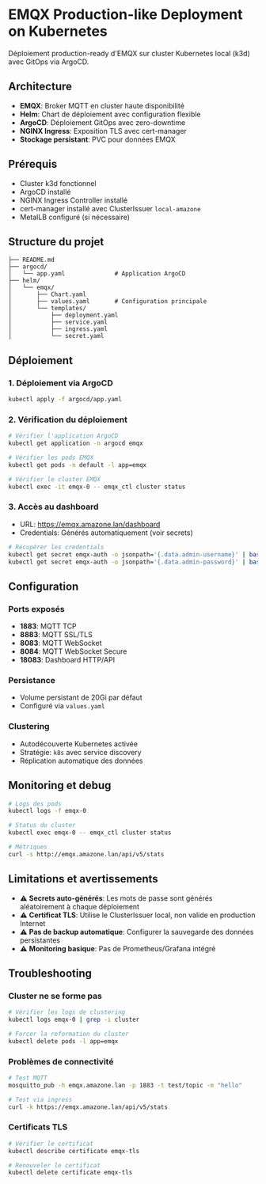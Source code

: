 # EMQX Production-like Deployment on Kubernetes

Déploiement production-ready d'EMQX sur cluster Kubernetes local (k3d) avec GitOps via ArgoCD.

## Architecture

- **EMQX**: Broker MQTT en cluster haute disponibilité
- **Helm**: Chart de déploiement avec configuration flexible
- **ArgoCD**: Déploiement GitOps avec zero-downtime
- **NGINX Ingress**: Exposition TLS avec cert-manager
- **Stockage persistant**: PVC pour données EMQX

## Prérequis

- Cluster k3d fonctionnel
- ArgoCD installé
- NGINX Ingress Controller installé
- cert-manager installé avec ClusterIssuer `local-amazone`
- MetalLB configuré (si nécessaire)

## Structure du projet

```
├── README.md
├── argocd/
│   └── app.yaml              # Application ArgoCD
├── helm/
│   └── emqx/
│       ├── Chart.yaml
│       ├── values.yaml       # Configuration principale
│       └── templates/
│           ├── deployment.yaml
│           ├── service.yaml
│           ├── ingress.yaml
│           └── secret.yaml
```

## Déploiement

### 1. Déploiement via ArgoCD

```bash
kubectl apply -f argocd/app.yaml
```

### 2. Vérification du déploiement

```bash
# Vérifier l'application ArgoCD
kubectl get application -n argocd emqx

# Vérifier les pods EMQX
kubectl get pods -n default -l app=emqx

# Vérifier le cluster EMQX
kubectl exec -it emqx-0 -- emqx_ctl cluster status
```

### 3. Accès au dashboard

- URL: https://emqx.amazone.lan/dashboard
- Credentials: Générés automatiquement (voir secrets)

```bash
# Récupérer les credentials
kubectl get secret emqx-auth -o jsonpath='{.data.admin-username}' | base64 -d
kubectl get secret emqx-auth -o jsonpath='{.data.admin-password}' | base64 -d
```

## Configuration

### Ports exposés

- **1883**: MQTT TCP
- **8883**: MQTT SSL/TLS
- **8083**: MQTT WebSocket
- **8084**: MQTT WebSocket Secure
- **18083**: Dashboard HTTP/API

### Persistance

- Volume persistant de 20Gi par défaut
- Configuré via `values.yaml`

### Clustering

- Autodécouverte Kubernetes activée
- Stratégie: `k8s` avec service discovery
- Réplication automatique des données

## Monitoring et debug

```bash
# Logs des pods
kubectl logs -f emqx-0

# Status du cluster
kubectl exec emqx-0 -- emqx_ctl cluster status

# Métriques
curl -s http://emqx.amazone.lan/api/v5/stats
```

## Limitations et avertissements

- ⚠️ **Secrets auto-générés**: Les mots de passe sont générés aléatoirement à chaque déploiement
- ⚠️ **Certificat TLS**: Utilise le ClusterIssuer local, non valide en production Internet
- ⚠️ **Pas de backup automatique**: Configurer la sauvegarde des données persistantes
- ⚠️ **Monitoring basique**: Pas de Prometheus/Grafana intégré

## Troubleshooting

### Cluster ne se forme pas

```bash
# Vérifier les logs de clustering
kubectl logs emqx-0 | grep -i cluster

# Forcer la reformation du cluster
kubectl delete pods -l app=emqx
```

### Problèmes de connectivité

```bash
# Test MQTT
mosquitto_pub -h emqx.amazone.lan -p 1883 -t test/topic -m "hello"

# Test via ingress
curl -k https://emqx.amazone.lan/api/v5/stats
```

### Certificats TLS

```bash
# Vérifier le certificat
kubectl describe certificate emqx-tls

# Renouveler le certificat
kubectl delete certificate emqx-tls
```